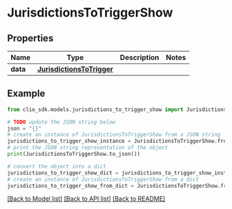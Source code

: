 # JurisdictionsToTriggerShow


## Properties

Name | Type | Description | Notes
------------ | ------------- | ------------- | -------------
**data** | [**JurisdictionsToTrigger**](JurisdictionsToTrigger.md) |  | 

## Example

```python
from clio_sdk.models.jurisdictions_to_trigger_show import JurisdictionsToTriggerShow

# TODO update the JSON string below
json = "{}"
# create an instance of JurisdictionsToTriggerShow from a JSON string
jurisdictions_to_trigger_show_instance = JurisdictionsToTriggerShow.from_json(json)
# print the JSON string representation of the object
print(JurisdictionsToTriggerShow.to_json())

# convert the object into a dict
jurisdictions_to_trigger_show_dict = jurisdictions_to_trigger_show_instance.to_dict()
# create an instance of JurisdictionsToTriggerShow from a dict
jurisdictions_to_trigger_show_from_dict = JurisdictionsToTriggerShow.from_dict(jurisdictions_to_trigger_show_dict)
```
[[Back to Model list]](../README.md#documentation-for-models) [[Back to API list]](../README.md#documentation-for-api-endpoints) [[Back to README]](../README.md)



